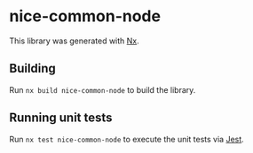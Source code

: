 # nice-common-node

This library was generated with [Nx](https://nx.dev).



## Building

Run `nx build nice-common-node` to build the library.





## Running unit tests

Run `nx test nice-common-node` to execute the unit tests via [Jest](https://jestjs.io).


